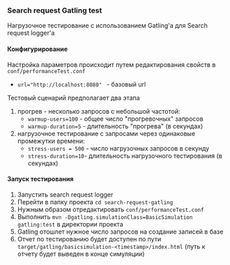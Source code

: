 ### Search request Gatling test

Нагрузочное тестирование с использованием Gatling'а для Search request logger'a

#### Конфигурирование
Настройка параметров происходит путем редактирования свойств в `conf/performanceTest.conf`

* `url="http://localhost:8080" ` - базовый url

Тестовый сценарий предполагает два этапа
1. прогрев - несколько запросов с небольшой частотой:
    * `warmup-users=100` - общее число "прогревочных" запросов 
    * `warmup-duration=5` - длительность "прогрева" (в секундах)
2. нагрузочное тестирование с запросами через одинаковые промежутки времени:
    * `stress-users = 500` - число нагрузочных запросов в секунду
    * `stress-duration=10`- длительность нагрузочного тестирования (в секундах)

#### Запуск тестирования
1. Запустить search request logger
1. Перейти в папку проекта `cd search-request-gatling`
1. Нужным образом отредактировать `conf/performanceTest.conf`
1. Выполнить `mvn -Dgatling.simulationClass=BasicSimulation gatling:test` в директории проекта
1. Gatling отошлет нужное число запросов на создание записей в базе
1. Отчет по тестированию будет доступен по пути `target/gatling/basicsimulation-<timestamp>/index.html` (путь к отчету будет выведен в конце симуляции)